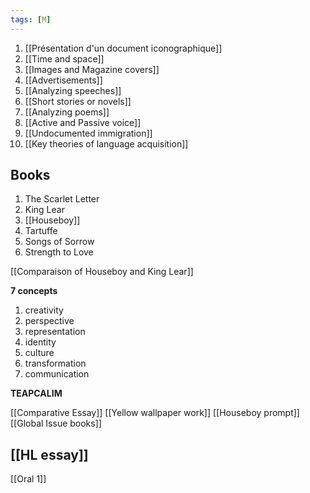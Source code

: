 ```yaml
---
tags: [M] 
---
```

1. [[Présentation d'un document iconographique]]
2. [[Time and space]]
3. [[Images and Magazine covers]]
4. [[Advertisements]]
5. [[Analyzing speeches]]
6. [[Short stories or novels]]
7. [[Analyzing poems]]
8. [[Active and Passive voice]]
9. [[Undocumented immigration]]
10. [[Key theories of language acquisition]]

## Books
1. The Scarlet Letter
2. King Lear
3. [[Houseboy]]
4. Tartuffe
5. Songs of Sorrow
6. Strength to Love

[[Comparaison of Houseboy and King Lear]]

**7 concepts**
1. creativity
2. perspective
3. representation
4. identity
5. culture
6. transformation
7. communication

**TEAPCALIM**

[[Comparative Essay]]
[[Yellow wallpaper work]]
[[Houseboy prompt]]
[[Global Issue books]]

## [[HL essay]]

[[Oral 1]]